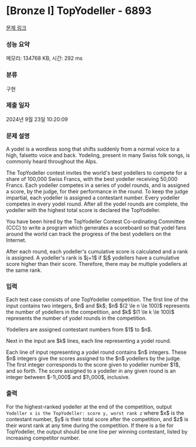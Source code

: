 # [Bronze I] TopYodeller - 6893 

[문제 링크](https://www.acmicpc.net/problem/6893) 

### 성능 요약

메모리: 134768 KB, 시간: 292 ms

### 분류

구현

### 제출 일자

2024년 9월 23일 10:20:09

### 문제 설명

<p>A yodel is a wordless song that shifts suddenly from a normal voice to a high, falsetto voice and back. Yodeling, present in many Swiss folk songs, is commonly heard throughout the Alps.</p>

<p>The TopYodeller contest invites the world's best yodellers to compete for a share of 100,000 Swiss Francs, with the best yodeller receiving 50,000 Francs. Each yodeller competes in a series of yodel rounds, and is assigned a score, by the judge, for their performance in the round. To keep the judge impartial, each yodeller is assigned a contestant number. Every yodeller competes in every yodel round. After all the yodel rounds are complete, the yodeller with the highest total score is declared the TopYodeller.</p>

<p>You have been hired by the TopYodeller Contest Co-ordinating Committee (CCC) to write a program which generates a scoreboard so that yodel fans around the world can track the progress of the best yodellers on the Internet.</p>

<p>After each round, each yodeller's cumulative score is calculated and a rank is assigned. A yodeller's rank is $j+1$ if $j$ yodellers have a cumulative score higher than their score. Therefore, there may be multiple yodellers at the same rank.</p>

### 입력 

 <p>Each test case consists of one TopYodeller competition. The first line of the input contains two integers, $n$ and $k$; $n$ $(2 \le n \le 100)$ represents the number of yodellers in the competition, and $k$ $(1 \le k \le 100)$ represents the number of yodel rounds in the competition.</p>

<p>Yodellers are assigned contestant numbers from $1$ to $n$.</p>

<p>Next in the input are $k$ lines, each line representing a yodel round.</p>

<p>Each line of input representing a yodel round contains $n$ integers. These $n$ integers give the scores assigned to the $n$ yodellers by the judge. The first integer corresponds to the score given to yodeller number $1$, and so forth. The score assigned to a yodeller in any given round is an integer between $-1\,000$ and $1\,000$, inclusive.</p>

### 출력 

 <p>For the highest-ranked yodeller at the end of the competition, output <code>Yodeller x is the TopYodeller: score y, worst rank z</code> where $x$ is the contestant number, $y$ is their total score after the competition, and $z$ is their worst rank at any time during the competition. If there is a tie for TopYodeller, the output should be one line per winning contestant, listed by increasing competitor number.</p>

